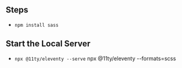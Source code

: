 ## Steps
* `npm install sass`

## Start the Local Server
* `npx @11ty/eleventy --serve`
npx @11ty/eleventy --formats=scss

